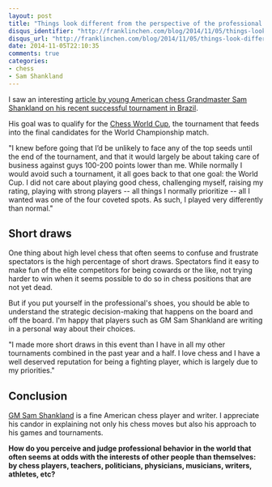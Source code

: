```yaml
---
layout: post
title: "Things look different from the perspective of the professional and the spectator"
disqus_identifier: "http://franklinchen.com/blog/2014/11/05/things-look-different-from-the-perspective-of-the-professional-and-the-spectator/"
disqus_url: "http://franklinchen.com/blog/2014/11/05/things-look-different-from-the-perspective-of-the-professional-and-the-spectator/"
date: 2014-11-05T22:10:35
comments: true
categories:
- chess
- Sam Shankland
---
```

I saw an interesting [article by young American chess Grandmaster Sam Shankland on his recent successful tournament in Brazil](http://www.uschess.org/content/view/12843/785/).

His goal was to qualify for the [Chess World Cup](http://en.wikipedia.org/wiki/Chess_World_Cup), the tournament that feeds into the final candidates for the World Championship match.

"I knew before going that I’d be unlikely to face any of the top seeds
until the end of the tournament, and that it would largely be about
taking care of business against guys 100-200 points lower than
me. While normally I would avoid such a tournament, it all goes back
to that one goal: the World Cup. I did not care about playing good
chess, challenging myself, raising my rating, playing with strong
players -- all things I normally prioritize -- all I wanted was one of
the four coveted spots. As such, I played very differently than
normal."

## Short draws

One thing about high level chess that often seems to confuse and frustrate spectators is the high percentage of short draws. Spectators find it easy to make fun of the elite competitors for being cowards or the like, not trying harder to win when it seems possible to do so in chess positions that are not yet dead.

But if you put yourself in the professional's shoes, you should be able to understand the strategic decision-making that happens on the board and off the board. I'm happy that players such as GM Sam Shankland are writing in a personal way about their choices.

"I made more short draws in this event than I have in all my other
tournaments combined in the past year and a half. I love chess and I
have a well deserved reputation for being a fighting player, which is
largely due to my priorities."

## Conclusion

[GM Sam Shankland](http://www.samshankland.com/) is a fine American chess player and writer. I appreciate his candor in explaining not only his chess moves but also his approach to his games and tournaments.

**How do you perceive and judge professional behavior in the world that often seems at odds with the interests of other people than themselves: by chess players, teachers, politicians, physicians, musicians, writers, athletes, etc?**
